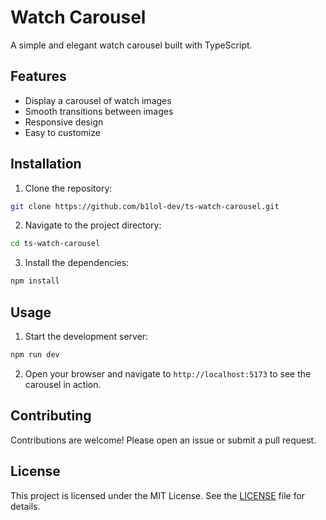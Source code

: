 # Watch Carousel

A simple and elegant watch carousel built with TypeScript.

## Features

- Display a carousel of watch images
- Smooth transitions between images
- Responsive design
- Easy to customize

## Installation

1. Clone the repository:

```sh
git clone https://github.com/b1lol-dev/ts-watch-carousel.git
```

2. Navigate to the project directory:

```sh
cd ts-watch-carousel
```

3. Install the dependencies:

```sh
npm install
```

## Usage

1. Start the development server:

```sh
npm run dev
```

2. Open your browser and navigate to `http://localhost:5173` to see the carousel in action.

## Contributing

Contributions are welcome! Please open an issue or submit a pull request.

## License

This project is licensed under the MIT License. See the [LICENSE](LICENSE) file for details.
